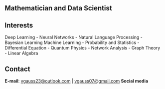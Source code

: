 ## Mathematician and Data Scientist

## Interests

Deep Learning - Neural Networks - Natural Language Processing - Bayesian Learning
Machine Learning - Probability and Statistics - Differential Equation - Quantum
Physics - Network Analysis - Graph Theory - Linear Algebra

## Contact

**E-mail**: vgauss23@outlook.com | vgauss07@gmail.com
**Social media**

